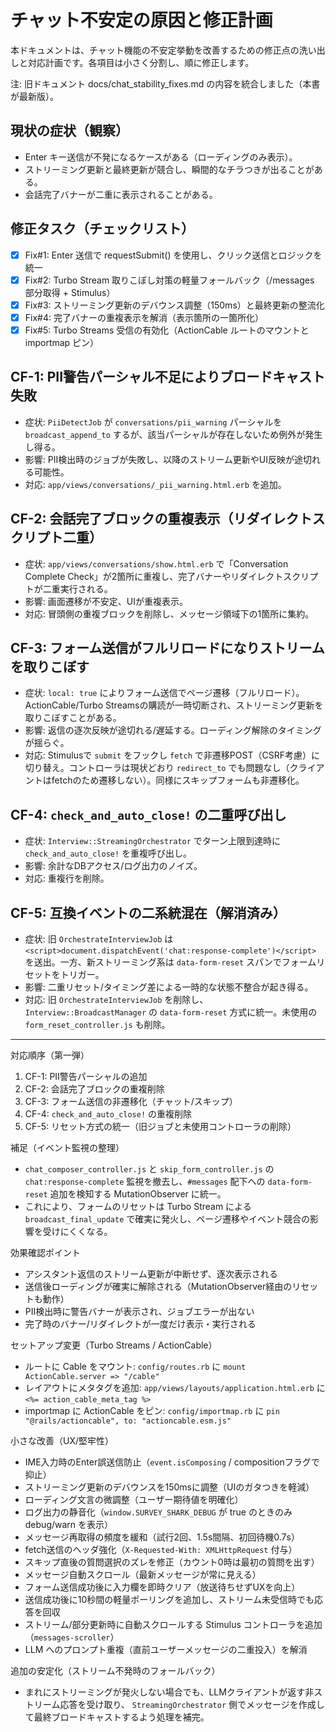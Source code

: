 # チャット不安定の原因と修正計画

本ドキュメントは、チャット機能の不安定挙動を改善するための修正点の洗い出しと対応計画です。各項目は小さく分割し、順に修正します。

注: 旧ドキュメント docs/chat_stability_fixes.md の内容を統合しました（本書が最新版）。

## 現状の症状（観察）
- Enter キー送信が不発になるケースがある（ローディングのみ表示）。
- ストリーミング更新と最終更新が競合し、瞬間的なチラつきが出ることがある。
- 会話完了バナーが二重に表示されることがある。

## 修正タスク（チェックリスト）
- [x] Fix#1: Enter 送信で requestSubmit() を使用し、クリック送信とロジックを統一
- [x] Fix#2: Turbo Stream 取りこぼし対策の軽量フォールバック（/messages 部分取得 + Stimulus）
- [x] Fix#3: ストリーミング更新のデバウンス調整（150ms）と最終更新の整流化
- [x] Fix#4: 完了バナーの重複表示を解消（表示箇所の一箇所化）
- [x] Fix#5: Turbo Streams 受信の有効化（ActionCable ルートのマウントと importmap ピン）

## CF-1: PII警告パーシャル不足によりブロードキャスト失敗
- 症状: `PiiDetectJob` が `conversations/pii_warning` パーシャルを `broadcast_append_to` するが、該当パーシャルが存在しないため例外が発生し得る。
- 影響: PII検出時のジョブが失敗し、以降のストリーム更新やUI反映が途切れる可能性。
- 対応: `app/views/conversations/_pii_warning.html.erb` を追加。

## CF-2: 会話完了ブロックの重複表示（リダイレクトスクリプト二重）
- 症状: `app/views/conversations/show.html.erb` で「Conversation Complete Check」が2箇所に重複し、完了バナーやリダイレクトスクリプトが二重実行される。
- 影響: 画面遷移が不安定、UIが重複表示。
- 対応: 冒頭側の重複ブロックを削除し、メッセージ領域下の1箇所に集約。

## CF-3: フォーム送信がフルリロードになりストリームを取りこぼす
- 症状: `local: true` によりフォーム送信でページ遷移（フルリロード）。ActionCable/Turbo Streamsの購読が一時切断され、ストリーミング更新を取りこぼすことがある。
- 影響: 返信の逐次反映が途切れる/遅延する。ローディング解除のタイミングが揺らぐ。
- 対応: Stimulusで `submit` をフックし `fetch` で非遷移POST（CSRF考慮）に切り替え。コントローラは現状どおり `redirect_to` でも問題なし（クライアントはfetchのため遷移しない）。同様にスキップフォームも非遷移化。

## CF-4: `check_and_auto_close!` の二重呼び出し
- 症状: `Interview::StreamingOrchestrator` でターン上限到達時に `check_and_auto_close!` を重複呼び出し。
- 影響: 余計なDBアクセス/ログ出力のノイズ。
- 対応: 重複行を削除。

## CF-5: 互換イベントの二系統混在（解消済み）
- 症状: 旧 `OrchestrateInterviewJob` は `<script>document.dispatchEvent('chat:response-complete')</script>` を送出。一方、新ストリーミング系は `data-form-reset` スパンでフォームリセットをトリガー。
- 影響: 二重リセット/タイミング差による一時的な状態不整合が起き得る。
- 対応: 旧 `OrchestrateInterviewJob` を削除し、`Interview::BroadcastManager` の `data-form-reset` 方式に統一。未使用の `form_reset_controller.js` も削除。

---

対応順序（第一弾）
1) CF-1: PII警告パーシャルの追加
2) CF-2: 会話完了ブロックの重複削除
3) CF-3: フォーム送信の非遷移化（チャット/スキップ）
4) CF-4: `check_and_auto_close!` の重複削除
5) CF-5: リセット方式の統一（旧ジョブと未使用コントローラの削除）

補足（イベント監視の整理）
- `chat_composer_controller.js` と `skip_form_controller.js` の `chat:response-complete` 監視を撤去し、`#messages` 配下への `data-form-reset` 追加を検知する MutationObserver に統一。
- これにより、フォームのリセットは Turbo Stream による `broadcast_final_update` で確実に発火し、ページ遷移やイベント競合の影響を受けにくくなる。

効果確認ポイント
- アシスタント返信のストリーム更新が中断せず、逐次表示される
- 送信後ローディングが確実に解除される（MutationObserver経由のリセットも動作）
- PII検出時に警告バナーが表示され、ジョブエラーが出ない
- 完了時のバナー/リダイレクトが一度だけ表示・実行される

セットアップ変更（Turbo Streams / ActionCable）
- ルートに Cable をマウント: `config/routes.rb` に `mount ActionCable.server => "/cable"`
- レイアウトにメタタグを追加: `app/views/layouts/application.html.erb` に `<%= action_cable_meta_tag %>`
- importmap に ActionCable をピン: `config/importmap.rb` に `pin "@rails/actioncable", to: "actioncable.esm.js"`

小さな改善（UX/堅牢性）
- IME入力時のEnter誤送信防止（`event.isComposing` / compositionフラグで抑止）
- ストリーミング更新のデバウンスを150msに調整（UIのガタつきを軽減）
- ローディング文言の微調整（ユーザー期待値を明確化）
- ログ出力の静音化（`window.SURVEY_SHARK_DEBUG` が true のときのみ debug/warn を表示）
- メッセージ再取得の頻度を緩和（試行2回、1.5s間隔、初回待機0.7s）
- fetch送信のヘッダ強化（`X-Requested-With: XMLHttpRequest` 付与）
- スキップ直後の質問選択のズレを修正（カウント0時は最初の質問を出す）
- メッセージ自動スクロール（最新メッセージが常に見える）
 - フォーム送信成功後に入力欄を即時クリア（放送待ちせずUXを向上）
 - 送信成功後に10秒間の軽量ポーリングを追加し、ストリーム未受信時でも応答を回収
 - ストリーム/部分更新時に自動スクロールする Stimulus コントローラを追加（`messages-scroller`）
 - LLM へのプロンプト重複（直前ユーザーメッセージの二重投入）を解消

追加の安定化（ストリーム不発時のフォールバック）
- まれにストリーミングが発火しない場合でも、LLMクライアントが返す非ストリーム応答を受け取り、
  `StreamingOrchestrator` 側でメッセージを作成して最終ブロードキャストするよう処理を補完。
